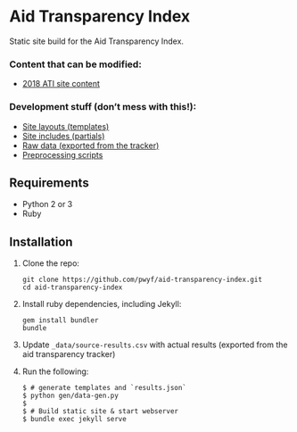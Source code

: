 # Aid Transparency Index

Static site build for the Aid Transparency Index.

### Content that can be modified:

 * [2018 ATI site content](2018)

### Development stuff (don’t mess with this!):

 * [Site layouts (templates)](_layouts)
 * [Site includes (partials)](_includes)
 * [Raw data (exported from the tracker)](_data)
 * [Preprocessing scripts](gen)

## Requirements

 * Python 2 or 3
 * Ruby

## Installation

1. Clone the repo:

   ```shell
   git clone https://github.com/pwyf/aid-transparency-index.git
   cd aid-transparency-index
   ```

2. Install ruby dependencies, including Jekyll:

   ```shell
   gem install bundler
   bundle
   ```

3. Update `_data/source-results.csv` with actual results (exported from the aid transparency tracker)

4. Run the following:

   ```shell
   $ # generate templates and `results.json`
   $ python gen/data-gen.py
   $
   $ # Build static site & start webserver
   $ bundle exec jekyll serve
   ```

